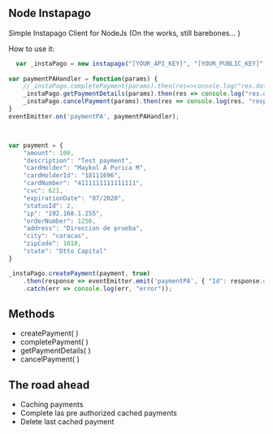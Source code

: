  

Node Instapago
--------------

Simple Instapago Client for NodeJs (On the works, still barebones... )

How to use it:


```javascript
  var _instaPago = new instapago("[YOUR_API_KEY]", "[YOUR_PUBLIC_KEY]");
  
var paymentPAHandler = function(params) {
    //_instaPago.completePayment(params).then(res=>console.log("res.data", "resputa completePayment")).catch(err=>console.log(err, "completePayment error"));
    _instaPago.getPaymentDetails(params).then(res => console.log("res.data", "resputa getPaymentDetails")).catch(err => console.log(err, "completePayment error"));
    _instaPago.cancelPayment(params).then(res => console.log(res, "resputa cancelPayment")).catch(err => console.log(err, "completePayment error"));
}
eventEmitter.on('paymentPA', paymentPAHandler);



var payment = {
    "amount": 100,
    "description": "Test payment",
    "cardHolder": "Maykol A Purica M",
    "cardHolderId": "18111696",
    "cardNumber": "4111111111111111",
    "cvc": 621,
    "expirationDate": "07/2020",
    "statusId": 2,
    "ip": "192.168.1.255",
    "orderNumber": 1256,
    "address": "Direccion de prueba",
    "city": "caracas",
    "zipCode": 1010,
    "state": "Dtto Capital"
}

_instaPago.createPayment(payment, true)
    .then(response => eventEmitter.emit('paymentPA', { "Id": response.data.id, "amount": response.data.amount }))
    .catch(err => console.log(err, "error"));
```

Methods
-------

 - createPayment( )
 - completePayment( )
 - getPaymentDetails( )
 - cancelPayment( )

The road ahead
--------------

 - Caching payments
 - Complete las pre authorized cached payments
 - Delete last cached payment


